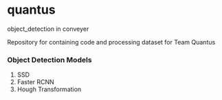# quantus
object_detection in conveyer 

Repository for containing code and processing dataset for Team Quantus

### Object Detection Models
1. SSD
2. Faster RCNN
3. Hough Transformation
